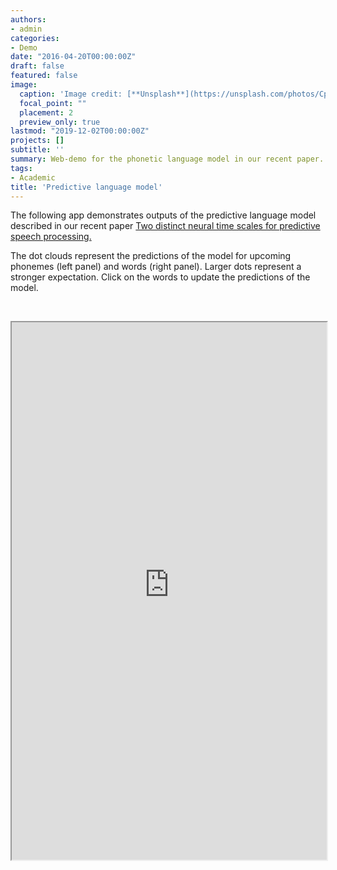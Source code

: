 ```yaml
---
authors:
- admin
categories:
- Demo
date: "2016-04-20T00:00:00Z"
draft: false
featured: false
image:
  caption: 'Image credit: [**Unsplash**](https://unsplash.com/photos/CpkOjOcXdUY)'
  focal_point: ""
  placement: 2
  preview_only: true
lastmod: "2019-12-02T00:00:00Z"
projects: []
subtitle: ''
summary: Web-demo for the phonetic language model in our recent paper.
tags:
- Academic
title: 'Predictive language model'
---
```


<!-- ### Predictive language model -->

The following app demonstrates outputs of the predictive language model described in our recent paper [Two distinct neural time scales for predictive speech processing.](../../publication/two-distinct-timescales)

The dot clouds represent the predictions of the model for upcoming phonemes (left panel) and words (right panel). Larger dots represent a stronger expectation. Click on the words to update the predictions of the model.

&nbsp;
<iframe allowtransparency="false" style="background: #FFFFFF;" src="https://dash-plotly.bic.mni.mcgill.ca/tedlium-rnn-demo/combined" width="100%" height="860px"></iframe>

 <!-- [<a href="tedlium_js_demo.html">Demo</a>] of predictions generated by a neural language model trained on TED talks. -->

 <!-- [<a href="tedlium_demo_dash.html">Demo</a>] of predictions generated by a neural language model trained on TED talks. -->
<!-- &nbsp; -->

<!-- #### Modulation of neural responses -->

<!-- (Regression model of MEG responses, still working on this demo) -->

<!-- &nbsp; -->
<!-- <iframe src="https://dash-plotly.bic.mni.mcgill.ca/tedlium-rnn-demo/meg" width="100%" height="860px"></iframe> -->
